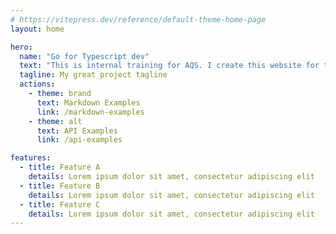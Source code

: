 ```yaml
---
# https://vitepress.dev/reference/default-theme-home-page
layout: home

hero:
  name: "Go for Typescript dev"
  text: "This is internal training for AQS. I create this website for teaching instead of create keynote sor canva slides"
  tagline: My great project tagline
  actions:
    - theme: brand
      text: Markdown Examples
      link: /markdown-examples
    - theme: alt
      text: API Examples
      link: /api-examples

features:
  - title: Feature A
    details: Lorem ipsum dolor sit amet, consectetur adipiscing elit
  - title: Feature B
    details: Lorem ipsum dolor sit amet, consectetur adipiscing elit
  - title: Feature C
    details: Lorem ipsum dolor sit amet, consectetur adipiscing elit
---
```


